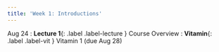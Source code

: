 ```yaml
---
title: 'Week 1: Introductions'
---
```


Aug 24
: **Lecture 1**{: .label .label-lecture } Course Overview
: **Vitamin**{: .label .label-vit } Vitamin 1 (due Aug 28)
